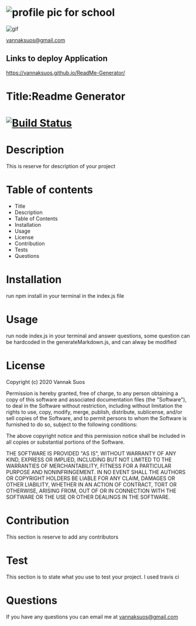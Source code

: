 
# ![profile pic for school](https://avatars1.githubusercontent.com/u/59664686?v=4)

![gif](https://github.com/vannaksuos/ReadMe-Generator/blob/master/gif/animategif.gif?raw=true)

vannaksuos@gmail.com

## Links to deploy Application

<https://vannaksuos.github.io/ReadMe-Generator/>

# Title:Readme Generator

# [![Build Status](https://travis-ci.com/vannaksuos/ReadMe-Generator.svg?branch=master)](https://travis-ci.com/vannaksuos/ReadMe-Generator)

# Description

 This is reserve for description of your project

# Table of contents

* Title
* Description
* Table of Contents
* Installation
* Usage
* License
* Contribution
* Tests
* Questions

# Installation

run npm install in your terminal in the index.js file

# Usage

run node index.js in your terminal and answer questions, some question can be hardcoded in the generateMarkdown.js, and can alway be modified

# License

Copyright (c) 2020 Vannak Suos

Permission is hereby granted, free of charge, to any person obtaining a copy of this software and associated documentation files (the "Software"), to deal in the Software without restriction, including without limitation the rights to use, copy, modify, merge, publish, distribute, sublicense, and/or sell copies of the Software, and to permit persons to whom the Software is furnished to do so, subject to the following conditions:

The above copyright notice and this permission notice shall be included in all copies or substantial portions of the Software.

THE SOFTWARE IS PROVIDED "AS IS", WITHOUT WARRANTY OF ANY KIND, EXPRESS OR IMPLIED, INCLUDING BUT NOT LIMITED TO THE WARRANTIES OF MERCHANTABILITY, FITNESS FOR A PARTICULAR PURPOSE AND NONINFRINGEMENT. IN NO EVENT SHALL THE AUTHORS OR COPYRIGHT HOLDERS BE LIABLE FOR ANY CLAIM, DAMAGES OR OTHER LIABILITY, WHETHER IN AN ACTION OF CONTRACT, TORT OR OTHERWISE, ARISING FROM, OUT OF OR IN CONNECTION WITH THE SOFTWARE OR THE USE OR OTHER DEALINGS IN THE SOFTWARE.

# Contribution

This section is reserve to add any contributors

# Test

This section is to state what you use to test your project. I used travis ci

# Questions

If you have any questions you can email me at vannaksuos@gmail.com
